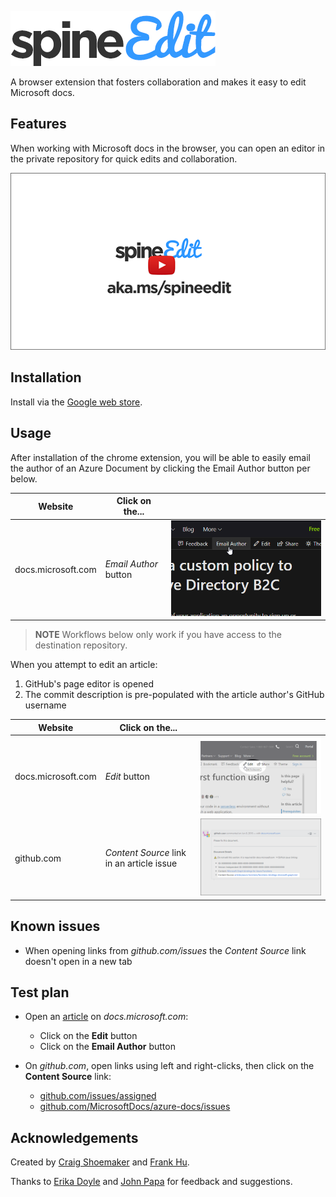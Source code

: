 <a name="introduction"></a>

![SpineEdit](images/spineedit-logo.png)

A browser extension that fosters collaboration and makes it easy to edit Microsoft docs.

## Features

When working with Microsoft docs in the browser, you can open an editor in the private repository for quick edits and collaboration.

[![Video thumbnail](images/video-thumb.png)](https://youtu.be/7yHEUnbjJHc)

## Installation

Install via the [Google web store](https://chrome.google.com/webstore/detail/spineedit/llhlgkbkfdfcbjbfnnakfpgmemopbbnf).

## Usage

After installation of the chrome extension, you will be able to easily email the author of an Azure Document by clicking the Email Author button per below. 

| Website | Click on the... | |
|---------|-----------------| --- |
| docs.microsoft.com | *Email Author* button | ![Example: Click the Email Author button to open the editor](images/440x280-email-author.png)|

> **NOTE** Workflows below only work if you have access to the destination repository.

When you attempt to edit an article:

1. GitHub's page editor is opened
1. The commit description is pre-populated with the article author's GitHub username

| Website | Click on the... | |
|---------|-----------------| --- |
| docs.microsoft.com | *Edit* button | ![Example: Click the edit button to open the editor](images/440x280.png)|
| github.com | _Content Source_ link in an article issue | ![Example: Click the Content Source link to open the editor](images/440x280-github.png)|

## Known issues

- When opening links from *github.com/issues* the *Content Source* link doesn't open in a new tab

## Test plan

- Open an [article](https://docs.microsoft.com/en-us/azure/azure-functions/functions-create-your-first-function-visual-studio) on *docs.microsoft.com*:
  - Click on the **Edit** button
  - Click on the **Email Author**  button

- On *github.com*, open links using left and right-clicks, then click on the **Content Source** link:
  - [github.com/issues/assigned](https://github.com/issues/assigned)
  - [github.com/MicrosoftDocs/azure-docs/issues](https://github.com/MicrosoftDocs/azure-docs/issues)

## Acknowledgements

Created by [Craig Shoemaker](https://github.com/craigshoemaker) and [Frank Hu](https://github.com/frankhu-msft).

Thanks to [Erika Doyle](https://github.com/erikadoyle) and [John Papa](https://github.com/johnpapa) for feedback and suggestions.
